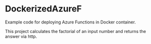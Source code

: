 # DockerizedAzureF

Example code for deploying Azure Functions in Docker container.

This project calculates the factorial of an input number and returns the answer via http.